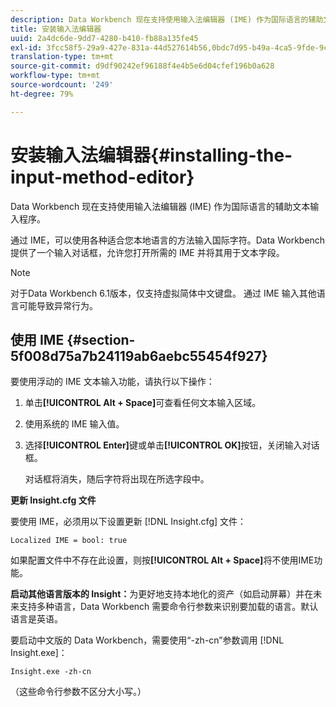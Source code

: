```yaml
---
description: Data Workbench 现在支持使用输入法编辑器 (IME) 作为国际语言的辅助文本输入程序。
title: 安装输入法编辑器
uuid: 2a4dc6de-9dd7-4280-b410-fb88a135fe45
exl-id: 3fcc58f5-29a9-427e-831a-44d527614b56,0bdc7d95-b49a-4ca5-9fde-9c1ce2cd14ec,e4e1c016-0544-434a-b82e-fdd2a4af316c
translation-type: tm+mt
source-git-commit: d9df90242ef96188f4e4b5e6d04cfef196b0a628
workflow-type: tm+mt
source-wordcount: '249'
ht-degree: 79%

---
```


# 安装输入法编辑器{#installing-the-input-method-editor}

Data Workbench 现在支持使用输入法编辑器 (IME) 作为国际语言的辅助文本输入程序。

通过 IME，可以使用各种适合您本地语言的方法输入国际字符。Data Workbench 提供了一个输入对话框，允许您打开所需的 IME 并将其用于文本字段。

>[!NOTE]
>
>对于Data Workbench 6.1版本，仅支持虚拟简体中文键盘。 通过 IME 输入其他语言可能导致异常行为。

## 使用 IME  {#section-5f008d75a7b24119ab6aebc55454f927}

要使用浮动的 IME 文本输入功能，请执行以下操作：

1. 单击&#x200B;**[!UICONTROL Alt + Space]**&#x200B;可查看任何文本输入区域。
1. 使用系统的 IME 输入值。
1. 选择&#x200B;**[!UICONTROL Enter]**&#x200B;键或单击&#x200B;**[!UICONTROL OK]**&#x200B;按钮，关闭输入对话框。

   对话框将消失，随后字符将出现在所选字段中。

**更新 Insight.cfg 文件**

要使用 IME，必须用以下设置更新 [!DNL Insight.cfg] 文件：

```
Localized IME = bool: true
```

如果配置文件中不存在此设置，则按&#x200B;**[!UICONTROL Alt + Space]**&#x200B;将不使用IME功能。

**启动其他语言版本的 Insight：**&#x200B;为更好地支持本地化的资产（如启动屏幕）并在未来支持多种语言，Data Workbench 需要命令行参数来识别要加载的语言。默认语言是英语。

要启动中文版的 Data Workbench，需要使用“-zh-cn”参数调用 [!DNL Insight.exe]：

```
Insight.exe -zh-cn
```

（这些命令行参数不区分大小写。）
